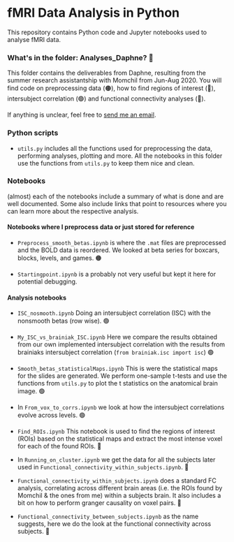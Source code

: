 # fMRI Data Analysis in Python

This repository contains Python code and Jupyter notebooks used to analyse fMRI data. 

### What's in the folder: Analyses_Daphne? 🤔

This folder contains the deliverables from Daphne, resulting from the summer research assistantship with Momchil from Jun-Aug 2020. 
You will find code on preprocessing data (🟠), how to find regions of interest (🔴), intersubject correlation (🟢) and functional connectivity analyses (🔵).

If anything is unclear, feel free to [send me an email](mailto:daphn3cor@gmail.com). 

### Python scripts

- `utils.py` includes all the functions used for preprocessing the data, performing analyses, plotting and more. 
All the notebooks in this folder use the functions from `utils.py` to keep them nice and clean.

### Notebooks

(almost) each of the notebooks include a summary of what is done and are well documented. 
Some also include links that point to resources where you can learn more about the respective analysis.

#### Notebooks where I preprocess data or just stored for reference

- `Preprocess_smooth_betas.ipynb` is where the `.mat` files are preprocessed and the BOLD data is reordered. 
We looked at beta series for boxcars, blocks, levels, and games. 🟠

- `Startingpoint.ipynb` is a probably not very useful but kept it here for potential debugging. 

#### Analysis notebooks

- `ISC_nosmooth.ipynb` Doing an intersubject correlation (ISC) with the nonsmooth betas (row wise). 🟢

- `My_ISC_vs_brainiak_ISC.ipynb` Here we compare the results obtained from our own implemented intersubject correlation with 
the results from brainiaks intersubject correlation (`from brainiak.isc import isc`) 🟢

- `Smooth_betas_statisticalMaps.ipynb` This is were the statistical maps for the slides are generated. We perform one-sample 
t-tests and use the functions from `utils.py` to plot the t statistics on the anatomical brain image. 🟢

- In `From_vox_to_corrs.ipynb` we look at how the intersubject correlations evolve across levels. 🟢

- `Find_ROIs.ipynb` This notebook is used to find the regions of interest (ROIs) based on the statistical maps and extract 
the most intense voxel for each of the found ROIs. 🔴
 
- In `Running_on_cluster.ipynb` we get the data for all the subjects later used in `Functional_connectivity_within_subjects.ipynb`. 🔵

- `Functional_connectivity_within_subjects.ipynb` does a standard FC analysis, correlating across different brain areas 
(i.e. the ROIs found by Momchil & the ones from me) within a subjects brain. It also includes a bit on how to perform granger causality on voxel pairs. 🔵

- `Functional_connectivity_between_subjects.ipynb` as the name suggests, here we do the look at the functional connectivity
across subjects. 🔵

